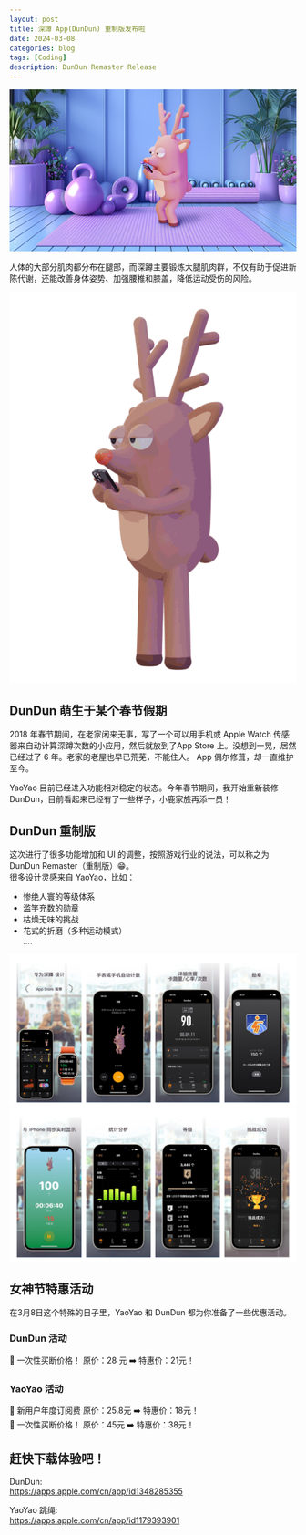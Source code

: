 ```yaml
---
layout: post
title: 深蹲 App(DunDun) 重制版发布啦
date: 2024-03-08
categories: blog
tags: [Coding]
description: DunDun Remaster Release
---
```


![Banner](/img/post/240308/dundun_banner.jpg)

人体的大部分肌肉都分布在腿部，而深蹲主要锻炼大腿肌肉群，不仅有助于促进新陈代谢，还能改善身体姿势、加强腰椎和膝盖，降低运动受伤的风险。

![Animation](/img/post/240308/dundun.gif)

## DunDun 萌生于某个春节假期

2018 年春节期间，在老家闲来无事，写了一个可以用手机或 Apple Watch 传感器来自动计算深蹲次数的小应用，然后就放到了App Store 上。没想到一晃，居然已经过了 6 年。老家的老屋也早已荒芜，不能住人。 App 偶尔修葺，却一直维护至今。

YaoYao 目前已经进入功能相对稳定的状态。今年春节期间，我开始重新装修 DunDun，目前看起来已经有了一些样子，小鹿家族再添一员！

## DunDun 重制版 
这次进行了很多功能增加和 UI 的调整，按照游戏行业的说法，可以称之为 DunDun Remaster（重制版）😁。  
很多设计灵感来自 YaoYao，比如：

- 惨绝人寰的等级体系
- 滥竽充数的勋章
- 枯燥无味的挑战
- 花式的折磨（多种运动模式）  
....

![Screen1](/img/post/240308/dd_scr1.jpg)
![Screen2](/img/post/240308/dd_scr2.jpg)

## 女神节特惠活动
在3月8日这个特殊的日子里，YaoYao 和 DunDun 都为你准备了一些优惠活动。

### DunDun 活动

🌟 一次性买断价格！
原价：28 元 ➡️ 特惠价：21元！

### YaoYao 活动

🌟 新用户年度订阅费
原价：25.8元 ➡️ 特惠价：18元！  
🌟 一次性买断价格！
原价：45元 ➡️ 特惠价：38元！




## 赶快下载体验吧！
DunDun:  
https://apps.apple.com/cn/app/id1348285355

YaoYao 跳绳:  
https://apps.apple.com/cn/app/id1179393901
